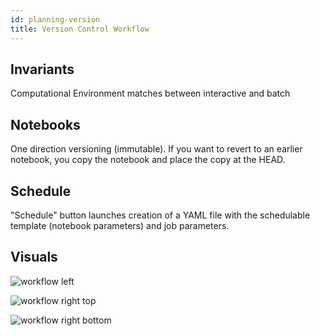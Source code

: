 ```yaml
---
id: planning-version
title: Version Control Workflow
---
```


## Invariants

Computational Environment matches between interactive and batch

## Notebooks

One direction versioning (immutable). If you want to revert to an earlier
notebook, you copy the notebook and place the copy at the HEAD.

## Schedule

"Schedule" button launches creation of a YAML file with the schedulable
template (notebook parameters) and job parameters.

## Visuals


![workflow left](/images/workflow-left.png)

![workflow right top](/images/workflow-center-top.png)

![workflow right bottom](/images/workflow-center-bottom.png)
